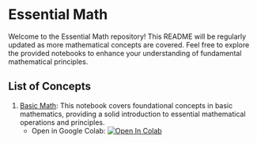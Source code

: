 # Essential Math

Welcome to the Essential Math repository! This README will be regularly updated as more mathematical concepts are covered. Feel free to explore the provided notebooks to enhance your understanding of fundamental mathematical principles.

## List of Concepts

1. [Basic Math](basicMath/concepts.ipynb): This notebook covers foundational concepts in basic mathematics, providing a solid introduction to essential mathematical operations and principles.
   - Open in Google Colab: [![Open In Colab](https://colab.research.google.com/assets/colab-badge.svg)](https://colab.research.google.com/github/DneshP/essential-math/blob/master/basicMath/concepts.ipynb)
